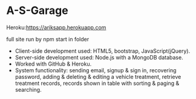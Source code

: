 ﻿# A-S-Garage
 
 Heroku:https://ariksapp.herokuapp.com
 
 full site run by npm start in folder
 
 
 -	Client-side development used: HTML5, bootstrap, JavaScript(jQuery). 
-	Server-side development used: Node.js with a MongoDB database. 
-	Worked with GitHub & Heroku.
-	System functionality: sending email, signup & sign in, recovering password, adding & deleting & editing a vehicle treatment, retrieve treatment records, records shown in table with sorting & paging & searching.


